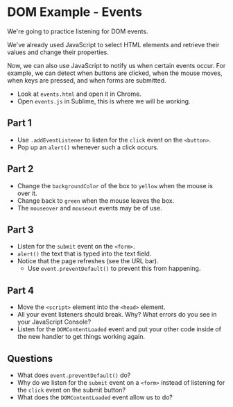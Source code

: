 # DOM Example - Events

We're going to practice listening for DOM events.

We've already used JavaScript to select HTML elements and retrieve
their values and change their properties.

Now, we can also use JavaScript to notify us when certain events
occur. For example, we can detect when buttons are clicked, when the
mouse moves, when keys are pressed, and when forms are submitted.

- Look at `events.html` and open it in Chrome.
- Open `events.js` in Sublime, this is where we will be working.

## Part 1

- Use `.addEventListener` to listen for the `click` event on the
`<button>`.
- Pop up an `alert()` whenever such a click occurs.

## Part 2

- Change the `backgroundColor` of the box to `yellow` when the mouse
  is over it.
- Change back to `green` when the mouse leaves the box.
- The `mouseover` and `mouseout` events may be of use.

## Part 3

- Listen for the `submit` event on the `<form>`.
- `alert()` the text that is typed into the text field.
- Notice that the page refreshes (see the URL bar).
    - Use `event.preventDefault()` to prevent this from happening.

## Part 4

- Move the `<script>` element into the `<head>` element.
- All your event listeners should break.  Why? What errors do you see
  in your JavaScript Console?
- Listen for the `DOMContentLoaded` event and put your other code
  inside of the new handler to get things working again.

## Questions

- What does `event.preventDefault()` do?
- Why do we listen for the `submit` event on a `<form>` instead of
  listening for the `click` event on the submit button?
- What does the `DOMContentLoaded` event allow us to do?
